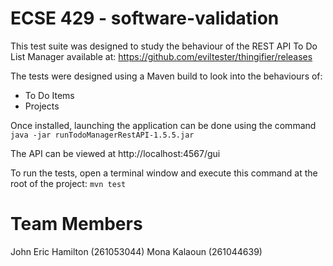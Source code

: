 # ECSE 429 - software-validation

This test suite was designed to study the behaviour of the REST API To Do List Manager available at: 
https://github.com/eviltester/thingifier/releases 

The tests were designed using a Maven build to look into the behaviours of:
- To Do Items
- Projects

Once installed, launching the application can be done using the command ```java -jar runTodoManagerRestAPI-1.5.5.jar```

The API can be viewed at http://localhost:4567/gui

To run the tests, open a terminal window and execute this command at the root of the project: ```mvn test```



# Team Members

John Eric Hamilton (261053044)
Mona Kalaoun (261044639)
